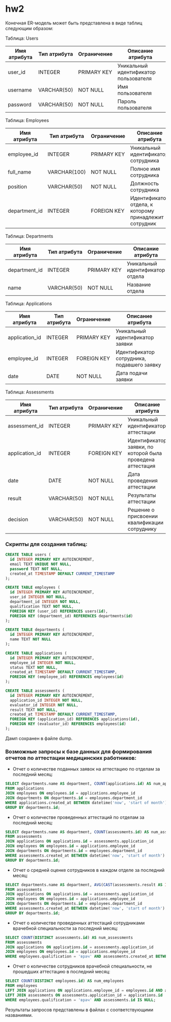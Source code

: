 # hw2

Конечная ER-модель может быть представлена в виде таблиц следующим образом:

Таблица: Users

| Имя атрибута | Тип атрибута | Ограничение | Описание атрибута |
| --- | --- | --- | --- |
| user_id | INTEGER | PRIMARY KEY | Уникальный идентификатор пользователя |
| username | VARCHAR(50) | NOT NULL | Имя пользователя |
| password | VARCHAR(50) | NOT NULL | Пароль пользователя |

Таблица: Employees

| Имя атрибута | Тип атрибута | Ограничение | Описание атрибута |
| --- | --- | --- | --- |
| employee_id | INTEGER | PRIMARY KEY | Уникальный идентификатор сотрудника |
| full_name | VARCHAR(100) | NOT NULL | Полное имя сотрудника |
| position | VARCHAR(50) | NOT NULL | Должность сотрудника |
| department_id | INTEGER | FOREIGN KEY | Идентификатор отдела, к которому принадлежит сотрудник |

Таблица: Departments

| Имя атрибута | Тип атрибута | Ограничение | Описание атрибута |
| --- | --- | --- | --- |
| department_id | INTEGER | PRIMARY KEY | Уникальный идентификатор отдела |
| name | VARCHAR(50) | NOT NULL | Название отдела |

Таблица: Applications

| Имя атрибута | Тип атрибута | Ограничение | Описание атрибута |
| --- | --- | --- | --- |
| application_id | INTEGER | PRIMARY KEY | Уникальный идентификатор заявки |
| employee_id | INTEGER | FOREIGN KEY | Идентификатор сотрудника, подавшего заявку |
| date | DATE | NOT NULL | Дата подачи заявки |

Таблица: Assessments

| Имя атрибута | Тип атрибута | Ограничение | Описание атрибута |
| --- | --- | --- | --- |
| assessment_id | INTEGER | PRIMARY KEY | Уникальный идентификатор аттестации |
| application_id | INTEGER | FOREIGN KEY | Идентификатор заявки, по которой была проведена аттестация |
| date | DATE | NOT NULL | Дата проведения аттестации |
| result | VARCHAR(50) | NOT NULL | Результаты аттестации |
| decision | VARCHAR(50) | NOT NULL | Решение о присвоении квалификации сотруднику |

### Скрипты для создания таблиц:

```sql
CREATE TABLE users (
  id INTEGER PRIMARY KEY AUTOINCREMENT,
  email TEXT UNIQUE NOT NULL,
  password TEXT NOT NULL,
  created_at TIMESTAMP DEFAULT CURRENT_TIMESTAMP
);

CREATE TABLE employees (
  id INTEGER PRIMARY KEY AUTOINCREMENT,
  user_id INTEGER NOT NULL,
  department_id INTEGER NOT NULL,
  qualification TEXT NOT NULL,
  FOREIGN KEY (user_id) REFERENCES users(id),
  FOREIGN KEY (department_id) REFERENCES departments(id)
);

CREATE TABLE departments (
  id INTEGER PRIMARY KEY AUTOINCREMENT,
  name TEXT NOT NULL
);

CREATE TABLE applications (
  id INTEGER PRIMARY KEY AUTOINCREMENT,
  employee_id INTEGER NOT NULL,
  status TEXT NOT NULL,
  created_at TIMESTAMP DEFAULT CURRENT_TIMESTAMP,
  FOREIGN KEY (employee_id) REFERENCES employees(id)
);

CREATE TABLE assessments (
  id INTEGER PRIMARY KEY AUTOINCREMENT,
  application_id INTEGER NOT NULL,
  evaluator_id INTEGER NOT NULL,
  result TEXT NOT NULL,
  created_at TIMESTAMP DEFAULT CURRENT_TIMESTAMP,
  FOREIGN KEY (application_id) REFERENCES applications(id),
  FOREIGN KEY (evaluator_id) REFERENCES employees(id)
);
```

Дамп сохранен в файле dump.

### Возможные запросы к базе данных для формирования отчетов по аттестации медицинских работников:

- Отчет о количестве поданных заявок на аттестацию по отделам за последний месяц:

```sql
SELECT departments.name AS department, COUNT(applications.id) AS num_applications
FROM applications
JOIN employees ON employees.id = applications.employee_id
JOIN departments ON departments.id = employees.department_id
WHERE applications.created_at BETWEEN datetime('now', 'start of month') AND datetime('now', 'localtime')
GROUP BY departments.id;
```

- Отчет о количестве проведенных аттестаций по отделам за последний месяц:

```sql
SELECT departments.name AS department, COUNT(assessments.id) AS num_assessments
FROM assessments
JOIN applications ON applications.id = assessments.application_id
JOIN employees ON employees.id = applications.employee_id
JOIN departments ON departments.id = employees.department_id
WHERE assessments.created_at BETWEEN datetime('now', 'start of month') AND datetime('now', 'localtime')
GROUP BY departments.id;
```

- Отчет о средней оценке сотрудников в каждом отделе за последний месяц:

```sql
SELECT departments.name AS department, AVG(CAST(assessments.result AS INTEGER)) AS avg_rating
FROM assessments
JOIN applications ON applications.id = assessments.application_id
JOIN employees ON employees.id = applications.employee_id
JOIN departments ON departments.id = employees.department_id
WHERE assessments.created_at BETWEEN datetime('now', 'start of month') AND datetime('now', 'localtime')
GROUP BY departments.id;
```

- Отчет о количестве проведенных аттестаций сотрудниками врачебной специальности за последний месяц:

```sql
SELECT COUNT(DISTINCT assessments.id) AS num_assessments
FROM assessments
JOIN applications ON applications.id = assessments.application_id
JOIN employees ON employees.id = applications.employee_id
WHERE employees.qualification = 'врач' AND assessments.created_at BETWEEN datetime('now', 'start of month') AND datetime('now', 'localtime');
```

- Отчет о количестве сотрудников врачебной специальности, не прошедших аттестацию в последний месяц:

```sql
SELECT COUNT(DISTINCT employees.id) AS num_employees
FROM employees
LEFT JOIN applications ON applications.employee_id = employees.id AND applications.created_at BETWEEN datetime('now', 'start of month') AND datetime('now', 'localtime')
LEFT JOIN assessments ON assessments.application_id = applications.id
WHERE employees.qualification = 'врач' AND assessments.id IS NULL;
```

Результаты запросов представлены в файлах с соответствующими названиями.